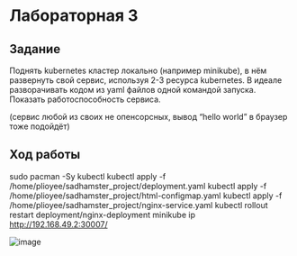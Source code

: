 # Лабораторная 3

## Задание

Поднять kubernetes кластер локально (например minikube), в нём развернуть свой сервис, используя 2-3 ресурса kubernetes. В идеале разворачивать кодом из yaml файлов одной командой запуска. Показать работоспособность сервиса.

(сервис любой из своих не опенсорсных, вывод “hello world” в браузер тоже подойдёт)

## Ход работы

sudo pacman -Sy kubectl
kubectl apply -f /home/plioyee/sadhamster_project/deployment.yaml
kubectl apply -f /home/plioyee/sadhamster_project/html-configmap.yaml
kubectl apply -f /home/plioyee/sadhamster_project/nginx-service.yaml
kubectl rollout restart deployment/nginx-deployment
minikube ip
http://192.168.49.2:30007/


![image](https://github.com/user-attachments/assets/0aa62832-975d-4af9-b7d2-d587476c2321)
